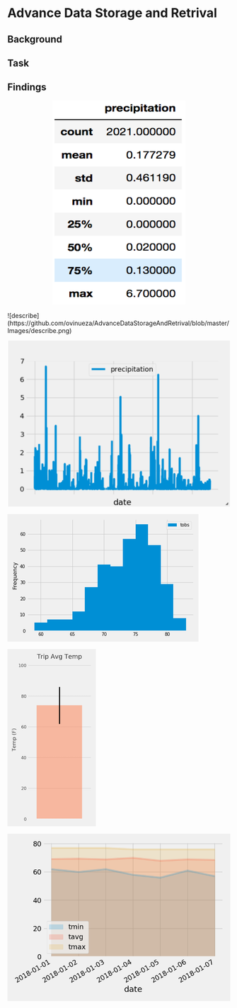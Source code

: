 # Advance Data Storage and Retrival

## Background

## Task

## Findings



<p align="center">
  <img width="300" height="460" src="https://github.com/ovinueza/AdvanceDataStorageAndRetrival/blob/master/Images/describe.png">
</p>
![describe](https://github.com/ovinueza/AdvanceDataStorageAndRetrival/blob/master/Images/describe.png)

![precipitation](https://github.com/ovinueza/AdvanceDataStorageAndRetrival/blob/master/Images/precipitation.png)

![StationHistogram](https://github.com/ovinueza/AdvanceDataStorageAndRetrival/blob/master/Images/station-histogram.png)

![temperature](https://github.com/ovinueza/AdvanceDataStorageAndRetrival/blob/master/Images/temperature.png)

![dailynormals](https://github.com/ovinueza/AdvanceDataStorageAndRetrival/blob/master/Images/daily-normals.png)


